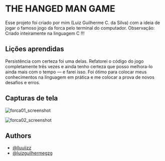 
# THE HANGED MAN GAME

Esse projeto foi criado por mim (Luiz Guilherme C. da Silva) com a ideia de jogar o famoso jogo da forca pelo terminal do computador.
Observação: Criado inteiramente na linguagem C !!!



## Lições aprendidas

Persistência com certeza foi uma delas. Refatorei o código do jogo completamente três vezes e ainda tenho certeza que posso melhora-lo ainda mais com o tempo — e farei isso. Foi ótimo para colocar meus conhecimentos na linguagem em prática e me colocar a prova de novos desafios e erros.  
## Capturas de tela

![forca01_screenshot](https://uploaddeimagens.com.br/images/003/379/403/original/forca02.png?1628800753)

![forca02_screenshot](https://uploaddeimagens.com.br/images/003/379/400/original/forca01.png?1628800721)



  
## Authors

- [@lluuiizz](https://github.com/lluuiizz)
- [@luizguilhermegzg](https://github.com/luizguilhermegzg)


  

